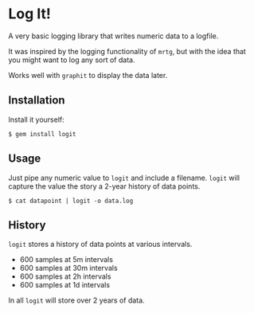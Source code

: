 # Log It!

A very basic logging library that writes numeric data to a logfile.

It was inspired by the logging functionality of `mrtg`, but with the idea that you might want to log any sort of data.

Works well with `graphit` to display the data later.

## Installation

Install it yourself:

    $ gem install logit

## Usage

Just pipe any numeric value to `logit` and include a filename. `logit` will capture the value the story a 2-year history of data points.

    $ cat datapoint | logit -o data.log

## History

`logit` stores a history of data points at various intervals.

*  600 samples at 5m  intervals 
*  600 samples at 30m intervals 
*  600 samples at 2h  intervals
*  600 samples at 1d  intervals

In all `logit` will store over 2 years of data.